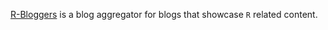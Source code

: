 [R-Bloggers](https://www.r-bloggers.com/) is a blog aggregator for blogs that showcase `R` related content. 
